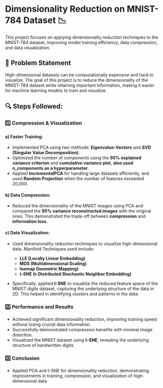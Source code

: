 # Dimensionality Reduction on MNIST-784 Dataset 📉  

This project focuses on applying dimensionality reduction techniques to the MNIST-784 dataset, improving model training efficiency, data compression, and data visualization.  

## 📝 Problem Statement  
High-dimensional datasets can be computationally expensive and hard to visualize. The goal of this project is to reduce the dimensionality of the MNIST-784 dataset while retaining important information, making it easier for machine learning models to train and visualize.  

## 🔍 Steps Followed:

### 1️⃣ Compression & Visualization  

#### a) Faster Training:
- Implemented PCA using two methods: **Eigenvalue-Vectors** and **SVD (Singular Value Decomposition)**.  
- Optimized the number of components using the **95% explained variance criterion** and **cumulative variance plot**, **also used n_components as a hyperparameter**.  
- Applied **IncrementalPCA** for handling large datasets efficiently, and used **Random Projection** when the number of features exceeded 20,000.

#### b) Data Compression:
- Reduced the dimensionality of the MNIST images using PCA and compared the **95% variance reconstructed images** with the original ones. This demonstrated the trade-off between **compression** and **information loss**.

#### c) Data Visualization:
- Used dimensionality reduction techniques to visualize high-dimensional data. Manifold Techniques used include:
  - **LLE (Locally Linear Embedding)**
  - **MDS (Multidimensional Scaling)**
  - **Isomap (Isometric Mapping)**
  - **t-SNE (t-Distributed Stochastic Neighbor Embedding)**
  
- Specifically, applied **t-SNE** to visualize the reduced feature space of the MNIST digits dataset, capturing the underlying structure of the data in 2D. This helped in identifying clusters and patterns in the data.

### 2️⃣ Performance and Results  
- Achieved significant dimensionality reduction, improving training speed without losing crucial data information.  
- Successfully demonstrated compression benefits with minimal image distortion.  
- Visualized the MNIST dataset using **t-SNE**, revealing the underlying structure of handwritten digits.  

### 3️⃣ Conclusion  
- Applied PCA and t-SNE for dimensionality reduction, demonstrating improvements in training, compression, and visualization of high-dimensional data.  
